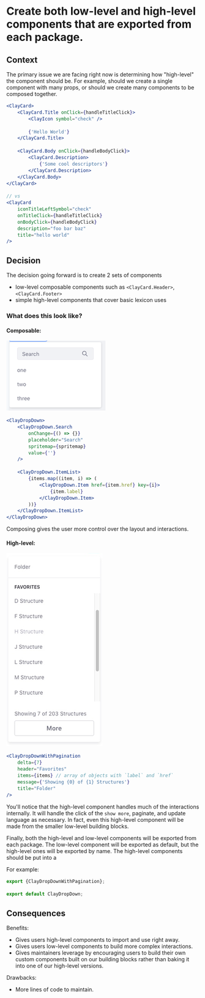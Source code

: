 # Create both low-level and high-level components that are exported from each package.

## Context

The primary issue we are facing right now is determining how "high-level" the component should be. For example, should we create a single component with many props, or should we create many components to be composed together.

```jsx
<ClayCard>
	<ClayCard.Title onClick={handleTitleClick}>
		<ClayIcon symbol="check" />

		{'Hello World'}
	</ClayCard.Title>

	<ClayCard.Body onClick={handleBodyClick}>
		<ClayCard.Description>
			{'Some cool descriptors'}
		</ClayCard.Description>
	</ClayCard.Body>
</ClayCard>

// vs
<ClayCard
	iconTitleLeftSymbol="check"
	onTitleClick={handleTitleClick}
	onBodyClick={handleBodyClick}
	description="foo bar baz"
	title="hello world"
/>
```

## Decision

The decision going forward is to create 2 sets of components

-   low-level composable components such as `<ClayCard.Header>`, `<ClayCard.Footer>`
-   simple high-level components that cover basic lexicon uses

### What does this look like?

#### Composable:

![Composable Drop Down](./images/component_structure_2.png)

```jsx
<ClayDropDown>
	<ClayDropDown.Search
		onChange={() => {}}
		placeholder="Search"
		spritemap={spritemap}
		value={''}
	/>

	<ClayDropDown.ItemList>
		{items.map((item, i) => (
			<ClayDropDown.Item href={item.href} key={i}>
				{item.label}
			</ClayDropDown.Item>
		))}
	</ClayDropDown.ItemList>
</ClayDropDown>
```

Composing gives the user more control over the layout and interactions.

#### High-level:

![High Level Drop Down](./images/component_structure_1.png)

```jsx
<ClayDropDownWithPagination
	delta={7}
	header="Favorites"
	items={items} // array of objects with `label` and `href`
	message={'Showing {0} of {1} Structures'}
	title="Folder"
/>
```

You'll notice that the high-level component handles much of the interactions internally. It will handle the click of the `show more`, paginate, and update language as necessary. In fact, even this high-level component will be made from the smaller low-level building blocks.

Finally, both the high-level and low-level components will be exported from each package. The low-level component will be exported as default, but the high-level ones will be exported by name. The high-level components should be put into a

For example:

```jsx
export {ClayDropDownWithPagination};

export default ClayDropDown;
```

## Consequences

Benefits:

-   Gives users high-level components to import and use right away.
-   Gives users low-level components to build more complex interactions.
-   Gives maintainers leverage by encouraging users to build their own custom components built on our building blocks rather than baking it into one of our high-level versions.

Drawbacks:

-   More lines of code to maintain.
